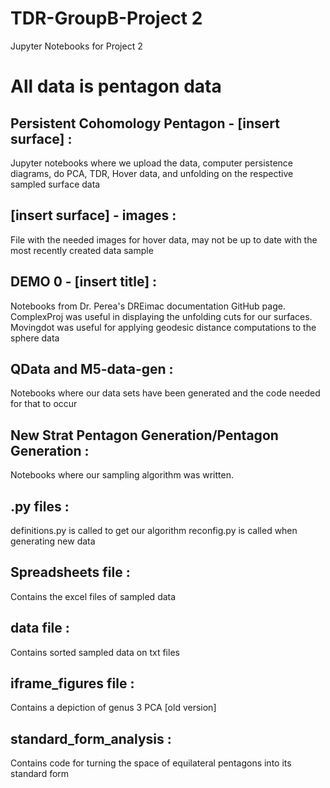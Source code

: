 # TDR-GroupB-Project 2
 Jupyter Notebooks for Project 2
# All data is pentagon data

## Persistent Cohomology Pentagon - [insert surface] : 
Jupyter notebooks where we upload the data, computer persistence diagrams, do PCA, TDR, Hover data, and unfolding on the respective sampled surface data

## [insert surface] - images :
File with the needed images for hover data, may not be up to date with the most recently created data sample

## DEMO 0 - [insert title] :
Notebooks from Dr. Perea's DREimac documentation GitHub page. ComplexProj was useful in displaying the unfolding cuts for our surfaces. Movingdot was useful for applying geodesic distance computations to the sphere data

## QData and M5-data-gen :
Notebooks where our data sets have been generated and the code needed for that to occur

## New Strat Pentagon Generation/Pentagon Generation :
Notebooks where our sampling algorithm was written.

## .py files :
definitions.py is called to get our algorithm
reconfig.py is called when generating new data

## Spreadsheets file :
Contains the excel files of sampled data
 
## data file :
Contains sorted sampled data on txt files

## iframe_figures file :
Contains a depiction of genus 3 PCA [old version]

## standard_form_analysis :
Contains code for turning the space of equilateral pentagons into its standard form
